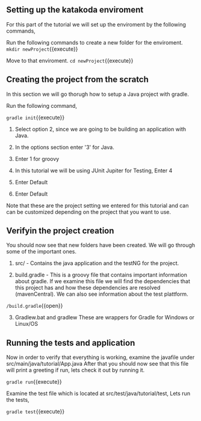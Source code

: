 
## Setting up the katakoda enviroment
For this part of the tutorial we will set up the enviroment by the following commands,

Run the following commands to create a new folder for the enviroment.
`mkdir newProject`{{execute}}

Move to that enviroment.
`cd newProject`{{execute}}


## Creating the project from the scratch
In this section we will go thorugh how to setup a Java project with gradle.

Run the following command,

`gradle init`{{execute}}

1. Select option 2, since we are going to be building an application with Java.

2. In the options section enter '3' for Java.

3. Enter 1 for groovy

5. In this tutorial we will be using JUnit Jupiter for Testing, Enter 4

6. Enter Default

7. Enter Default


Note that these are the project setting we entered for this tutorial and can can be customized depending on the project that you want to use.

## Verifyin the project creation

You should now see that new folders have been created. We will go through some of the important ones.

1. src/ - Contains the java application and the testNG for the project.

2. build.gradle - This is a groovy file that contains important information about gradle.
If we examine this file we will find the dependencies that this project has and how these dependencies are resolved (mavenCentral). We can also see information about the test plattform.

`/build.gradle`{{open}}

3. Gradlew.bat and gradlew
These are wrappers for Gradle for Windows or Linux/OS


## Running the tests and application
Now in order to verify that everything is working, examine the javafile under src/main/java/tutorial/App.java
After that you should now see that this file will print a greeting if run, lets check it out by running it.

`gradle run`{{execute}}

Examine the test file which is located at src/test/java/tutorial/test,
Lets run the tests,

`gradle test`{{execute}}
